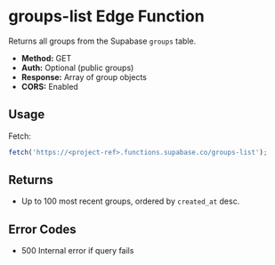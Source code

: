 # groups-list Edge Function

Returns all groups from the Supabase `groups` table.

- **Method:** GET
- **Auth:** Optional (public groups)
- **Response:** Array of group objects
- **CORS:** Enabled

## Usage

Fetch:
```js
fetch('https://<project-ref>.functions.supabase.co/groups-list');
```

## Returns
- Up to 100 most recent groups, ordered by `created_at` desc.

## Error Codes
- 500 Internal error if query fails
